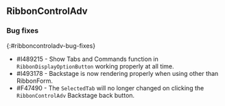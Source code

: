 ## RibbonControlAdv

### Bug fixes
{:#ribboncontroladv-bug-fixes}

* \#I489215 - Show Tabs and Commands function in `RibbonDisplayOptionButton` working properly at all time.
* \#I493178 - Backstage is now rendering properly when using other than RibbonForm.     
* \#F47490 - The `SelectedTab` will no longer changed on clicking the `RibbonControlAdv` Backstage back button.